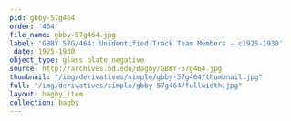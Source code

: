 ```yaml
---
pid: gbby-57g464
order: '464'
file_name: gbby-57g464.jpg
label: 'GBBY 57G/464: Unidentified Track Team Members - c1925-1930'
_date: 1925-1930
object_type: glass plate negative
source: http://archives.nd.edu/Bagby/GBBY-57g464.jpg
thumbnail: "/img/derivatives/simple/gbby-57g464/thumbnail.jpg"
full: "/img/derivatives/simple/gbby-57g464/fullwidth.jpg"
layout: bagby_item
collection: bagby
---
```

